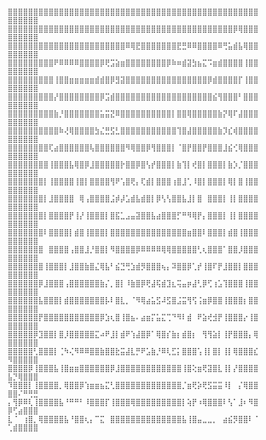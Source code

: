 <!--
**KanaMeisa/KanaMeisa** is a ✨ _special_ ✨ repository because its `README.md` (this file) appears on your GitHub profile.

Here are some ideas to get you started:

- 🔭 I’m currently working on ...
- 🌱 I’m currently learning ...
- 👯 I’m looking to collaborate on ...
- 🤔 I’m looking for help with ...
- 💬 Ask me about ...
- 📫 How to reach me: ...
- 😄 Pronouns: ...
- ⚡ Fun fact: ...
-->
⣿⣿⣿⣿⣿⣿⣿⣿⣿⣿⣿⣿⣿⣿⣿⣿⣿⣿⣿⣿⣿⣿⣿⣿⣿⣿⣿⣿⣿⣿⣿⣿⣿⣿⣿⣿⣿⣿⣿⣿⣿⣿⣿⣿⣿⣿⣿⣿⣿⣿⣿⣿⣿⣿⣿
⣿⣿⣿⣿⣿⣿⣿⣿⣿⣿⣿⣿⣿⣿⣿⣿⣿⣿⣿⣿⣿⣿⣿⣿⣿⣿⣿⣿⣿⣿⣿⣿⣿⣿⣿⣿⣿⣿⣿⣿⣿⣿⣿⣿⡿⢿⣿⣿⣿⣿⣿⣿⣿⣿⣿
⣿⣿⣿⣿⣿⣿⣿⣿⣿⣿⣿⣿⣿⣿⣿⣿⣿⣿⣿⣿⣿⣿⣿⠿⢿⣟⣿⣿⣿⣿⣿⣿⣿⣟⣛⠿⠿⣿⣿⣿⣿⠿⢛⣥⣾⣧⢿⣿⣿⣿⣿⣿⣿⣿⣿
⣿⣿⣿⣿⣿⣿⣿⣿⣿⠟⠿⠿⠿⠿⣿⣿⣿⣿⡿⢟⣩⣵⣶⣿⣿⣿⣿⣿⣿⣿⣿⡿⠷⠶⣾⣽⣳⣦⣍⠩⣶⣾⣿⣿⣿⣿⢸⣿⣿⣿⣿⣿⣿⣿⣿
⣿⣿⣿⣿⣿⣿⣿⣿⣿⢸⣿⣿⣶⣶⣶⣶⣶⣾⣾⣿⡿⣻⣽⣿⣿⣿⣿⣿⣿⣿⣿⣿⣿⣿⣿⣿⣿⣿⣿⡿⣾⣿⣿⣿⣿⡏⢸⣿⣿⣿⣿⣿⣿⣿⣿
⣿⣿⣿⣿⣿⣿⣿⣿⣿⡜⣿⣿⣿⣿⣿⣿⣿⣿⡿⣩⣾⣿⣿⣿⣿⣿⣿⣿⣿⣿⣿⣿⣿⣿⣿⣿⣿⣿⣿⣿⣮⢻⣿⣿⣿⠃⣿⣿⣿⣿⣿⣿⣿⣿⣿
⣿⣿⣿⣿⣿⣿⣿⣿⣿⣷⡘⣿⣿⣿⣿⣿⣿⣿⣥⣭⣝⠿⣿⣿⣿⣿⣿⣿⣿⣿⣿⣿⡇⣿⣿⢿⣿⣿⣿⣿⣿⣷⡝⢿⠏⣼⣿⣿⣿⣿⣿⣿⣿⣿⣿
⣿⣿⣿⣿⣿⣿⣿⣿⣿⣿⠷⢜⢿⣿⣿⣿⣿⣳⣌⣛⣫⣃⣿⣿⣿⣿⣿⣿⣿⣿⣿⣿⣿⢹⣿⣼⣿⣿⣿⣿⣿⣷⡹⣎⢾⣿⣿⣿⣿⣿⣿⣿⣿⣿⣿
⣿⣿⣿⣿⣿⣿⣿⣿⢏⣴⣿⣿⣿⣿⣿⣿⢧⣿⣿⣿⣿⣿⣿⠻⢿⣿⣿⡿⢻⣿⣿⣿⡇⠈⣿⡟⣿⣿⡟⣿⣿⣿⣸⣮⢊⢿⣿⣿⣿⣿⣿⣿⣿⣿⣿
⣿⣿⣿⣿⣿⣿⣿⣿⢸⣿⣿⣿⣧⢿⣿⡿⣸⣿⣿⣿⣿⣿⡗⣿⣿⡿⣿⢣⡞⣿⣿⣿⡇⣷⢹⡇⢞⣿⡇⣿⣿⣿⡇⣷⡱⡈⣿⣿⣿⣿⣿⣿⣿⣿⣿
⣿⣿⣿⣿⣿⣿⣿⡇⢸⣿⣿⣿⣿⢸⣿⡇⣿⣿⣿⣿⢻⠟⢡⣿⢟⡄⢏⣾⡇⣿⣿⣿⢰⣿⣸⢁⠸⣿⡇⣿⣿⣿⡇⢿⡇⣿⢸⣿⣿⣿⣿⣿⣿⣿⣿
⣿⣿⣿⣿⣿⣿⣿⡇⣸⣿⣿⣿⣿⠀⢿⢠⣿⣿⣿⣿⣨⡾⡼⣡⣾⣧⣾⣿⡇⡿⢣⢣⣿⣿⣧⣸⡇⣿⠀⣿⣿⣿⡇⢸⡇⣿⣿⣿⣿⣿⣿⣿⣿⣿⣿
⣿⣿⣿⣿⣿⣿⣿⡇⣿⣿⣿⣿⡟⢸⡜⢸⣿⣿⣿⡇⣿⣯⣁⣠⣤⣽⣿⣿⣧⣴⣿⣿⣿⡋⠛⠻⢿⡟⡄⣿⣿⣿⡇⢸⡇⣿⣿⣿⣿⣿⣿⣿⣿⣿⣿
⣿⣿⣿⣿⣿⣿⣿⠇⣿⣿⣿⣿⡇⣾⣿⢸⣿⣿⣿⡇⣿⣿⣿⣿⣿⣿⣿⣿⣿⣿⣿⣿⣿⣿⣿⣶⣿⣿⠇⣿⣿⣿⡇⣾⣿⢸⣿⣿⣿⣿⣿⣿⣿⣿⣿
⣿⣿⣿⣿⣿⣿⣿⠀⣿⣿⣿⣿⢠⣿⣿⣸⡘⣿⣿⡇⠻⣿⣿⣿⣿⡿⠿⠿⠿⠿⢿⢿⣿⣿⣿⣿⣿⢃⢆⣿⣿⣿⠁⣿⣿⡸⣿⣿⣿⣿⣿⣿⣿⣿⣿
⣿⣿⣿⣿⣿⣿⣿⢸⣿⣿⣿⡇⣸⣿⣿⣷⣿⣌⢿⣧⠃⣮⣙⢛⣱⣾⡻⣿⣿⣿⢦⡄⠽⣿⣿⡿⢁⡞⢸⣿⠏⡟⣸⣿⣿⡇⣿⣿⣿⣿⣿⣿⣿⣿⣿
⣿⣿⣿⣿⣿⣿⡿⣸⣿⣿⣿⢠⣿⣿⣿⣿⣿⣿⣷⡌⡀⣿⡇⠸⣷⣿⡿⢟⣼⢯⣾⣹⣆⢭⣤⡶⣼⢃⡿⢋⢰⣡⢹⣿⣿⣿⢸⣿⣿⣿⣿⣿⣿⣿⣿
⣿⣿⣿⣿⣿⣿⣧⣿⣿⣿⡇⣾⣿⣿⣿⣿⣿⣿⣿⡧⠇⣿⣇⡀⠈⠻⢿⣴⣥⣫⠼⣫⣿⣨⣭⢻⢫⢨⣶⡿⣿⣿⢸⣿⣿⣿⡆⣿⣿⣿⣿⣿⣿⣿⣿
⣿⣿⣿⣿⣿⣿⡟⣿⣿⣿⣿⣿⣿⣿⣿⣿⣿⣿⡿⣱⢆⣿⢸⣿⣦⠄⣴⣶⡍⣥⣍⢉⠙⠻⠇⣾⠀⠟⣵⢞⣺⡟⢸⣿⣿⣿⡔⢸⣿⣿⣿⣿⣿⣿⣿
⣿⣿⣿⣿⣿⡿⣹⣿⣿⡇⣿⡸⣿⣿⣿⣿⣿⣍⠴⠟⣸⡇⣾⠟⢱⣼⣿⡿⠁⢿⣿⡎⣷⡆⣾⣿⡆⠀⢻⢻⣵⡇⢸⡟⣿⣿⣿⡄⢿⣿⣿⣿⣿⣿⣿
⣿⣿⣿⣿⣿⢃⣿⣿⣿⡇⢈⠳⢌⠻⠿⠿⣿⣿⣷⣿⣿⣗⣭⣼⣇⡛⠟⣡⣷⡘⠿⢇⣋⡅⣿⣿⣿⢡⢸⡇⣿⡇⢸⡇⢿⣿⣿⣿⣎⠻⣿⣿⣿⣿⣿
⣿⣿⣿⣿⡿⢸⣿⣿⣿⣧⢸⣿⣶⣶⣿⣿⣿⣿⣿⣿⡿⣸⣿⣿⣿⣿⣿⣿⣿⣿⣿⣿⣿⣿⢸⣿⢕⣶⢟⣽⣿⣇⢸⡇⡜⣿⣿⣿⣿⣧⡙⢿⣿⣿⣿
⠹⣿⣿⣿⡇⢸⣿⣿⣿⣿⡀⢿⣿⣿⡿⢱⣶⣶⣦⣍⢃⣿⣿⣿⣿⣿⣿⣿⣿⣿⣿⣿⣿⣿⡈⣶⢟⡵⢟⣫⣭⣭⠸⡇⠀⡌⢿⣿⣿⣿⣿⠌⠛⢛⣛
⡄⢻⡿⠿⢇⢸⣿⣿⣿⣿⣧⠘⠛⠛⠃⠸⣿⣿⣿⡏⢸⣿⣿⣿⢿⣿⣿⣿⣿⣿⣿⣿⣿⣿⡇⢵⡟⠰⢿⣿⣿⣿⠇⢣⠁⣸⠆⠻⣿⡿⢋⣴⣿⣿⣿
⣇⠈⠀⢰⣿⡀⢿⣿⣿⣿⣿⣧⠘⣿⣿⢆⡄⠉⣍⠀⣿⣿⣿⣿⣿⣿⣿⣿⣿⣿⣿⣿⣿⣿⣧⢸⣿⣤⣀⣀⡀⠀⣴⣮⡻⣿⣿⠇⠈⢁⣾⣿⣿⣿⣿
